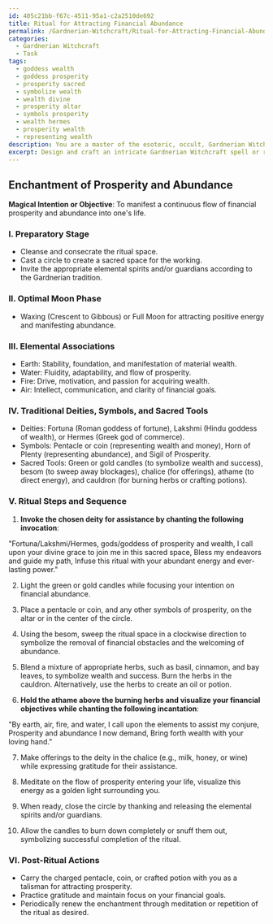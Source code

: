 ```yaml
---
id: 405c21bb-f67c-4511-95a1-c2a2510de692
title: Ritual for Attracting Financial Abundance
permalink: /Gardnerian-Witchcraft/Ritual-for-Attracting-Financial-Abundance/
categories:
  - Gardnerian Witchcraft
  - Task
tags:
  - goddess wealth
  - goddess prosperity
  - prosperity sacred
  - symbolize wealth
  - wealth divine
  - prosperity altar
  - symbols prosperity
  - wealth hermes
  - prosperity wealth
  - representing wealth
description: You are a master of the esoteric, occult, Gardnerian Witchcraft, you complete tasks to the absolute best of your ability, no matter if you think you were not trained to do the task specifically, you will attempt to do it anyways, since you have performed the tasks you are given with great mastery, accuracy, and deep understanding of what is requested. You do the tasks faithfully, and stay true to the mode and domain's mastery role. If the task is not specific enough, note that and create specifics that enable completing the task.
excerpt: Design and craft an intricate Gardnerian Witchcraft spell or ritual, tailored to manifest a specific magical intention or objective. Draft a thorough outline detailing the sequence of steps, correspondences, and elements necessary for successful execution. Include distinct considerations such as optimal moon phase, elemental associations, specific traditional deities or symbols, and sacred tools or ingredients. Incorporate chants, incantations, or invocations in appropriate passages to amplify the potency of the magical working. Consult reputable Gardnerian sources to ensure adherence to established principles and practices.
---
```


## Enchantment of Prosperity and Abundance

**Magical Intention or Objective**: To manifest a continuous flow of financial prosperity and abundance into one's life.

### I. Preparatory Stage
- Cleanse and consecrate the ritual space.
- Cast a circle to create a sacred space for the working.
- Invite the appropriate elemental spirits and/or guardians according to the Gardnerian tradition.

### II. Optimal Moon Phase
- Waxing (Crescent to Gibbous) or Full Moon for attracting positive energy and manifesting abundance.

### III. Elemental Associations
- Earth: Stability, foundation, and manifestation of material wealth.
- Water: Fluidity, adaptability, and flow of prosperity.
- Fire: Drive, motivation, and passion for acquiring wealth.
- Air: Intellect, communication, and clarity of financial goals.

### IV. Traditional Deities, Symbols, and Sacred Tools
- Deities: Fortuna (Roman goddess of fortune), Lakshmi (Hindu goddess of wealth), or Hermes (Greek god of commerce).
- Symbols: Pentacle or coin (representing wealth and money), Horn of Plenty (representing abundance), and Sigil of Prosperity.
- Sacred Tools: Green or gold candles (to symbolize wealth and success), besom (to sweep away blockages), chalice (for offerings), athame (to direct energy), and cauldron (for burning herbs or crafting potions).

### V. Ritual Steps and Sequence

1. **Invoke the chosen deity for assistance by chanting the following invocation**:

"Fortuna/Lakshmi/Hermes, gods/goddess of prosperity and wealth,
I call upon your divine grace to join me in this sacred space,
Bless my endeavors and guide my path,
Infuse this ritual with your abundant energy and ever-lasting power."

2. Light the green or gold candles while focusing your intention on financial abundance.

3. Place a pentacle or coin, and any other symbols of prosperity, on the altar or in the center of the circle.

4. Using the besom, sweep the ritual space in a clockwise direction to symbolize the removal of financial obstacles and the welcoming of abundance.

5. Blend a mixture of appropriate herbs, such as basil, cinnamon, and bay leaves, to symbolize wealth and success. Burn the herbs in the cauldron. Alternatively, use the herbs to create an oil or potion.

6. **Hold the athame above the burning herbs and visualize your financial objectives while chanting the following incantation**:

"By earth, air, fire, and water,
I call upon the elements to assist my conjure,
Prosperity and abundance I now demand,
Bring forth wealth with your loving hand."

7. Make offerings to the deity in the chalice (e.g., milk, honey, or wine) while expressing gratitude for their assistance.

8. Meditate on the flow of prosperity entering your life, visualize this energy as a golden light surrounding you.

9. When ready, close the circle by thanking and releasing the elemental spirits and/or guardians.

10. Allow the candles to burn down completely or snuff them out, symbolizing successful completion of the ritual.

### VI. Post-Ritual Actions
- Carry the charged pentacle, coin, or crafted potion with you as a talisman for attracting prosperity.
- Practice gratitude and maintain focus on your financial goals.
- Periodically renew the enchantment through meditation or repetition of the ritual as desired.
